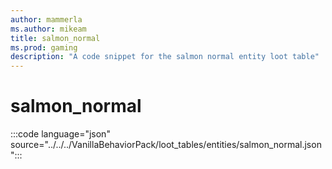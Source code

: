 ```yaml
---
author: mammerla
ms.author: mikeam
title: salmon_normal
ms.prod: gaming
description: "A code snippet for the salmon normal entity loot table"
---
```


# salmon_normal

:::code language="json" source="../../../VanillaBehaviorPack/loot_tables/entities/salmon_normal.json":::
